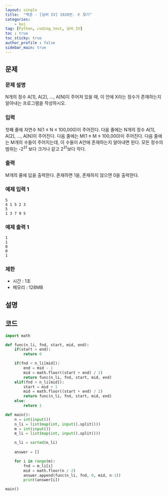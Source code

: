 ```yaml
---
layout: single
title:  "백준 - [실버 IV] 1920번. 수 찾기"
categories: 
    - boj
tag: [Python, coding_test, 실버_IV]
toc : true
toc_sticky: true
author_profile : false
sidebar_main: true
---
```


문제
-----

### 문제 설명

N개의 정수 A[1], A[2], …, A[N]이 주어져 있을 때, 이 안에 X라는 정수가 존재하는지 알아내는 프로그램을 작성하시오.

### 입력

첫째 줄에 자연수 N(1 ≤ N ≤ 100,000)이 주어진다. 다음 줄에는 N개의 정수 A[1], A[2], …, A[N]이 주어진다. 다음 줄에는 M(1 ≤ M ≤ 100,000)이 주어진다. 다음 줄에는 M개의 수들이 주어지는데, 이 수들이 A안에 존재하는지 알아내면 된다. 모든 정수의 범위는 -2<sup>31</sup> 보다 크거나 같고 2<sup>31</sup>보다 작다.

### 출력

M개의 줄에 답을 출력한다. 존재하면 1을, 존재하지 않으면 0을 출력한다.

### 예제 입력 1 

```
5
4 1 5 2 3
5
1 3 7 9 5
```
### 예제 출력 1 

```
1
1
0
0
1
```
### 제한 

- 시간 : 1초
- 메모리 : 128MB

설명
------

코드
------

``` python
import math

def func(n_li, fnd, start, mid, end):
    if(start > end):
        return 0

    if(fnd < n_li[mid]):
        end = mid - 1
        mid = math.floor((start + end) / 2)
        return func(n_li, fnd, start, mid, end)
    elif(fnd > n_li[mid]):
        start = mid + 1
        mid = math.floor((start + end) / 2)
        return func(n_li, fnd, start, mid, end)
    else:
        return 1

def main():
    n = int(input())
    n_li = list(map(int, input().split()))
    m = int(input())
    m_li = list(map(int, input().split()))

    n_li = sorted(n_li)
    
    answer = []

    for i in range(m):
        fnd = m_li[i]
        mid = math.floor(n / 2)
        answer.append(func(n_li, fnd, 0, mid, n-1))
        print(answer[i])

main()

```